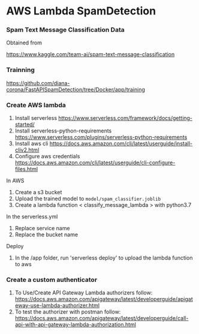 # AWS Lambda SpamDetection

### Spam Text Message Classification Data
Obtained from

https://www.kaggle.com/team-ai/spam-text-message-classification

### Trainning 
https://github.com/diana-corona/FastAPISpamDetection/tree/Docker/app/training

### Create AWS lambda
1. Install serverless https://www.serverless.com/framework/docs/getting-started/
1. Install serverless-python-requirements https://www.serverless.com/plugins/serverless-python-requirements
1. Install aws cli https://docs.aws.amazon.com/cli/latest/userguide/install-cliv2.html
1. Configure aws credentials https://docs.aws.amazon.com/cli/latest/userguide/cli-configure-files.html

In AWS
1. Create a s3 bucket 
1. Upload the trained model to ```model/spam_classifier.joblib```
1. Create a lambda function < classify_message_lambda > with python3.7


In the serverless.yml
1. Replace service name
1. Replace the bucket name 

Deploy 
1. In the /app folder, run 'serverless deploy' to upload the lambda function to aws

### Create a custom authenticator
1. To Use/Create API Gateway Lambda authorizers follow: https://docs.aws.amazon.com/apigateway/latest/developerguide/apigateway-use-lambda-authorizer.html
2. To test the authorizer with postman follow: https://docs.aws.amazon.com/apigateway/latest/developerguide/call-api-with-api-gateway-lambda-authorization.html

